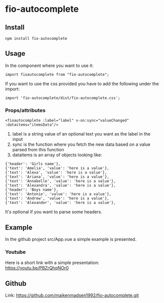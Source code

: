 # fio-autocomplete

## Install
```
npm install fio-autocomplete
```

## Usage
In the component where you want to use it:
```
import fioautocomplete from "fio-autocomplete";
```
If you want to use the css provided you have to add the following under the import:
```
import 'fio-autocomplete/dist/fio-autocomplete.css';
```

### Props/attributes
```
<fioautocomplete :label="label" v-on:sync="valueChanged" :dataitems="itemsData"/>
```

1. label is a string value of an optional text you want as the label in the input
2. sync is the function where you fetch the new data based on a value parsed from this function
3. dataitems is an array of objects looking like:

```
{'header': 'Girls name'},
{'text': 'Amelia', 'value': 'here is a value'},
{'text': 'Alexa', 'value': 'here is a value'},
{'text': 'Ariana', 'value': 'here is a value'},
{'text': 'Annabelle', 'value': 'here is a value'},
{'text': 'Alexandra', 'value': 'here is a value'},
{'header': 'Boys name'},
{'text': 'Antonio', 'value': 'here is a value'},
{'text': 'Andrew', 'value': 'here is a value'},
{'text': 'Alexander', 'value': 'here is a value'},
```

It's optional if you want to parse some headers.

## Example

In the github project src/App.vue a simple example is presented.

### Youtube

Here is a short link with a simple presentation: https://youtu.be/PBZrQhqNOr0 


## Github

Link: https://github.com/maikenmadsen1992/fio-autocomplete.git
